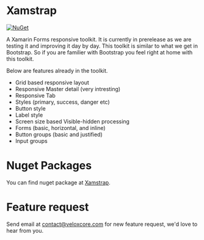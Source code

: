 # Xamstrap
[![NuGet](https://img.shields.io/badge/nuget-V0.4.0--pre04-blue.svg)](https://www.nuget.org/packages/Xamstrap/)

A Xamarin Forms responsive toolkit. It is currently in prerelease as we are testing it and improving it day by day. This toolkit is similar to what we get in Bootstrap. So if you are familier with Bootstrap you feel right at home with this toolkit.

Below are features already in the toolkit.
- Grid based responsive layout
- Responsive Master detail (very intresting)
- Responsive Tab
- Styles (primary, success, danger etc)
- Button style
- Label style
- Screen size based Visible-hidden processing
- Forms (basic, horizontal, and inline)
- Button groups (basic and justified)
- Input groups

# Nuget Packages
You can find nuget package at [Xamstrap](https://www.nuget.org/packages/Xamstrap/).

# Feature request
Send email at contact@veloxcore.com for new feature request, we'd love to hear from you.
